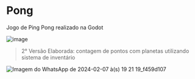 # Pong
Jogo de Ping Pong realizado na Godot 

![image](https://github.com/PixelCrafters-Team/Pong/assets/88253809/fbf93d99-b1ed-4c34-a291-00f951efc58c)


> 2° Versão Elaborada: contagem de pontos com planetas utilizando sistema de inventário


![Imagem do WhatsApp de 2024-02-07 à(s) 19 21 19_f459d107](https://github.com/PixelCrafters-Team/Pong/assets/88254161/05235f17-e0c8-4c22-a63b-acad4e43b9f2)



